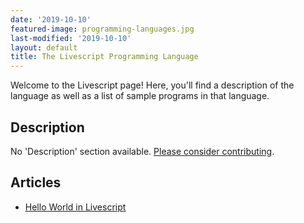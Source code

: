 ```yaml
---
date: '2019-10-10'
featured-image: programming-languages.jpg
last-modified: '2019-10-10'
layout: default
title: The Livescript Programming Language
---
```


Welcome to the Livescript page! Here, you'll find a description of the language as well as a list of sample programs in that language.

## Description

No 'Description' section available. [Please consider contributing](https://github.com/TheRenegadeCoder/sample-programs-website).

## Articles

- [Hello World in Livescript](https://sampleprograms.io/projects/hello-world/livescript)